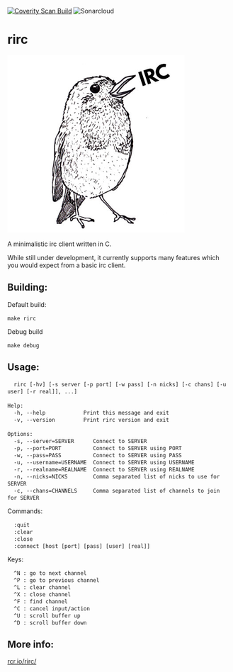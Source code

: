 [![Coverity Scan Build](https://scan.coverity.com/projects/4940/badge.svg)](https://scan.coverity.com/projects/4940)
![Sonarcloud](https://sonarcloud.io/api/project_badges/measure?project=rcr_rirc&metric=ncloc)

# rirc
![rirc](docs/birb.jpg?raw=true "rirc")

A minimalistic irc client written in C.

While still under development, it currently supports
many features which you would expect from a basic
irc client.

## Building:

Default build:
```
make rirc
```

Debug build
```
make debug
```

## Usage:
```
  rirc [-hv] [-s server [-p port] [-w pass] [-n nicks] [-c chans] [-u user] [-r real]], ...]

Help:
  -h, --help            Print this message and exit
  -v, --version         Print rirc version and exit

Options:
  -s, --server=SERVER      Connect to SERVER
  -p, --port=PORT          Connect to SERVER using PORT
  -w, --pass=PASS          Connect to SERVER using PASS
  -u, --username=USERNAME  Connect to SERVER using USERNAME
  -r, --realname=REALNAME  Connect to SERVER using REALNAME
  -n, --nicks=NICKS        Comma separated list of nicks to use for SERVER
  -c, --chans=CHANNELS     Comma separated list of channels to join for SERVER
```

Commands:
```
  :quit
  :clear
  :close
  :connect [host [port] [pass] [user] [real]]
```

Keys:
```
  ^N : go to next channel
  ^P : go to previous channel
  ^L : clear channel
  ^X : close channel
  ^F : find channel
  ^C : cancel input/action
  ^U : scroll buffer up
  ^D : scroll buffer down
```

## More info:
[rcr.io/rirc/](http://rcr.io/rirc/)
